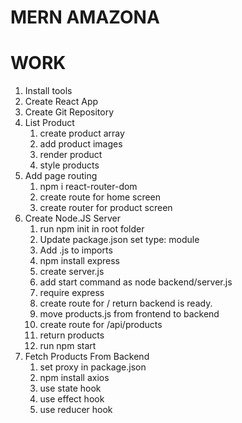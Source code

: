# MERN AMAZONA

# WORK

1.  Install tools
2.  Create React App
3.  Create Git Repository
4.  List Product
    1. create product array
    2. add product images
    3. render product
    4. style products
5.  Add page routing
    1.  npm i react-router-dom
    2.  create route for home screen
    3.  create router for product screen
6.  Create Node.JS Server
    1.  run npm init in root folder
    2.  Update package.json set type: module
    3.  Add .js to imports
    4.  npm install express
    5.  create server.js
    6.  add start command as node backend/server.js
    7.  require express
    8.  create route for / return backend is ready.
    9.  move products.js from frontend to backend
    10. create route for /api/products
    11. return products
    12. run npm start
7.  Fetch Products From Backend
    1.  set proxy in package.json
    2.  npm install axios
    3.  use state hook
    4.  use effect hook
    5.  use reducer hook
